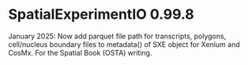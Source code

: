 # SpatialExperimentIO 0.99.8
January 2025: Now add parquet file path for transcripts, polygons, cell/nucleus boundary files 
to metadata() of SXE object for Xenium and CosMx. For the Spatial Book (OSTA) writing. 